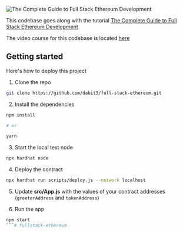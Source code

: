 ![The Complete Guide to Full Stack Ethereum Development
](https://dev-to-uploads.s3.amazonaws.com/uploads/articles/fxq0yu3jd7qw35itdxii.jpg)

This codebase goes along with the tutorial [The Complete Guide to Full Stack Ethereum Development](https://dev.to/dabit3/the-complete-guide-to-full-stack-ethereum-development-3j13)

The video course for this codebase is located [here](https://www.youtube.com/watch?v=a0osIaAOFSE)

## Getting started

Here's how to deploy this project

1. Clone the repo

```sh
git clone https://github.com/dabit3/full-stack-ethereum.git
```

2. Install the dependencies

```sh
npm install

# or

yarn
```

3. Start the local test node

```sh
npx hardhat node
```

4. Deploy the contract

```sh
npx hardhat run scripts/deploy.js --network localhost
```

5. Update __src/App.js__ with the values of your contract addresses (`greeterAddress` and `tokenAddress`)

6. Run the app

```sh
npm start
```#   f u l l s t a c k - e t h e r e u m  
 